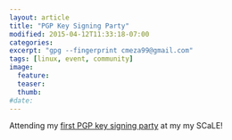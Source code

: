 ```yaml
---
layout: article
title: "PGP Key Signing Party"
modified: 2015-04-12T11:33:18-07:00
categories: 
excerpt: "gpg --fingerprint cmeza99@gmail.com"
tags: [linux, event, community]
image:
  feature:
  teaser:
  thumb:
#date:
---
```

Attending my [first PGP key signing party](http://www.socallinuxexpo.org/scale11x/pgp-key-signing-party.html) at my my SCaLE!
